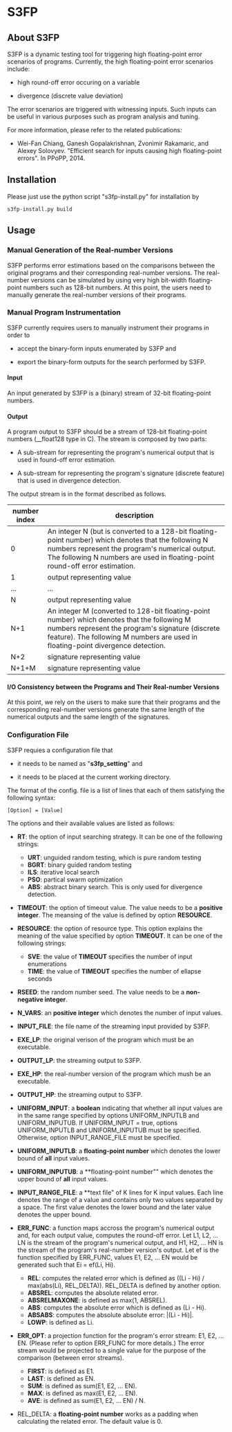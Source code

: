 S3FP
====



About S3FP
----------
S3FP is a dynamic testing tool for triggering high floating-point error scenarios of programs. 
Currently, the high floating-point error scenarios include: 

- high round-off error occuring on a variable

- divergence (discrete value deviation) 

The error scenarios are triggered with witnessing inputs. 
Such inputs can be useful in various purposes such as program analysis and tuning. 

For more information, please refer to the related publications: 

- Wei-Fan Chiang, Ganesh Gopalakrishnan, Zvonimir Rakamaric, and Alexey Solovyev. "Efficient search for inputs causing high floating-point errors". In PPoPP, 2014. 



Installation
------------
Please just use the python script "s3fp-install.py" for installation by 

```
s3fp-install.py build
```


Usage
-----
### Manual Generation of the Real-number Versions 
S3FP performs error estimations based on the comparisons between the original programs and their corresponding real-number versions. 
The real-number versions can be simulated by using very high bit-width floating-point numbers such as 128-bit numbers. 
At this point, the users need to manually generate the real-number versions of their programs. 


### Manual Program Instrumentation 
S3FP currently requires users to manually instrument their programs in order to 

- accept the binary-form inputs enumerated by S3FP and 

- export the binary-form outputs for the search performed by S3FP. 

#### Input 
An input generated by S3FP is a (binary) stream of 32-bit floating-point numbers. 

#### Output
A program output to S3FP should be a stream of 128-bit floating-point numbers (__float128 type in C). 
The stream is composed by two parts: 

- A sub-stream for representing the program's numerical output that is used in found-off error estimation. 

- A sub-stream for representing the program's signature (discrete feature) that is used in divergence detection. 

The output stream is in the format described as follows. 


| **number index** | description | 
| -------- | -------- | 
| 0 | An integer N (but is converted to a 128-bit floating-point number) which denotes that the following N numbers represent the program's numerical output. The following N numbers are used in floating-point round-off error estimation. |
| 1 | output representing value | 
| ... | ... | 
| N | output representing value |
| N+1 | An integer M (converted to 128-bit floating-point number) which denotes that the following M numbers represent the program's signature (discrete feature). The following M numbers are used in floating-point divergence detection. | 
| N+2 | signature representing value |
| N+1+M | signature representing value | 

#### I/O Consistency between the Programs and Their Real-number Versions 
At this point, we rely on the users to make sure that their programs and the corresponding real-number versions generate the same length of the numerical outputs and the same length of the signatures. 


### Configuration File
S3FP requies a configuration file that 

- it needs to be named as "**s3fp_setting**" and 

- it needs to be placed at the current working directory. 

The format of the config. file is a list of lines that each of them satisfying the following syntax: 

```
[Option] = [Value]
```
The options and their available values are listed as follows: 

- **RT**: the option of input searching strategy. 
It can be one of the following strings: 
    * **URT**: unguided random testing, which is pure random testing
    * **BGRT**: binary guided random testing 
    * **ILS**: iterative local search 
    * **PSO**: partical swarm optimization 
    * **ABS**: abstract binary search. This is only used for divergence detection. 

- **TIMEOUT**: the option of timeout value. 
The value needs to be a **positive integer**. 
The meansing of the value is defined by option **RESOURCE**. 

- **RESOURCE**: the option of resource type. 
This option explains the meaning of the value specified by option **TIMEOUT**. 
It can be one of the following strings: 
    * **SVE**: the value of **TIMEOUT** specifies the number of input enumerations 
    * **TIME**: the value of **TIMEOUT** specifies the number of ellapse seconds 

- **RSEED**: the random number seed. 
The value needs to be a **non-negative integer**. 

- **N_VARS**: an **positive integer** which denotes the number of input values. 

- **INPUT_FILE**: the file name of the streaming input provided by S3FP. 

- **EXE_LP**: the original verison of the program which must be an executable. 

- **OUTPUT_LP**: the streaming output to S3FP. 

- **EXE_HP**: the real-number version of the program which mush be an executable. 

- **OUTPUT_HP**: the streaming output to S3FP. 

- **UNIFORM_INPUT**: a **boolean** indicating that whether all input values are in the same range specified by options UNIFORM_INPUTLB and UNIFORM_INPUTUB. 
If UNIFORM_INPUT = true, options UNIFORM_INPUTLB and UNIFORM_INPUTUB must be specified. 
Otherwise, option INPUT_RANGE_FILE must be specified. 

- **UNIFORM_INPUTLB**: a **floating-point number** which denotes the lower bound of **all** input values. 

- **UNIFORM_INPUTUB**: a **floating-point number"" which denotes the upper bound of **all** input values. 

- **INPUT_RANGE_FILE**: a **text file" of K lines for K input values. Each line denotes the range of a value and contains only two values separated by a space. The first value denotes the lower bound and the later value denotes the upper bound. 

- **ERR_FUNC**: a function maps accross the program's numerical output and, for each output value, computes the round-off error. 
Let L1, L2, ... LN is the stream of the program's numerical output, and H1, H2, ... HN is the stream of the program's real-number version's output. 
Let ef is the function specified by ERR_FUNC, values E1, E2, ... EN would be generated such that Ei = ef(Li, Hi). 
    * **REL**: computes the related error which is defined as ((Li - Hi) / max(abs(Li), REL_DELTA)). REL_DELTA is defined by another option. 
    * **ABSREL**: computes the absolute related error. 
    * **ABSRELMAXONE**: is defined as max(1, ABSREL). 
    * **ABS**: computes the absolute error which is defined as (Li - Hi). 
    * **ABSABS**: computes the absolute absolute error: |(Li - Hi)|. 
    * **LOWP**: is defined as Li. 

- **ERR_OPT**: a projection function for the program's error stream: E1, E2, ... EN. 
(Please refer to option ERR_FUNC for more details.) 
The error stream would be projected to a single value for the purpose of the comparison (between error streams). 
    * **FIRST**: is defined as E1. 
    * **LAST**: is defined as EN. 
    * **SUM**: is defined as sum(E1, E2, ... EN). 
    * **MAX**: is defined as max(E1, E2, ... EN). 
    * **AVE**: is defined as sum(E1, E2, ... EN) / N. 

- REL_DELTA: a **floating-point number** works as a padding when calculating the related error. 
The default value is 0. 

